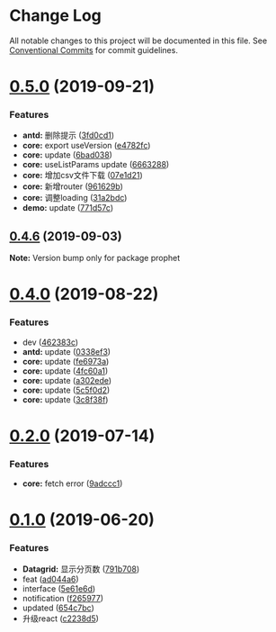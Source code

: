 # Change Log

All notable changes to this project will be documented in this file.
See [Conventional Commits](https://conventionalcommits.org) for commit guidelines.

# [0.5.0](https://github.com/stbui/prophet/compare/v0.4.6...v0.5.0) (2019-09-21)


### Features

* **antd:** 删除提示 ([3fd0cd1](https://github.com/stbui/prophet/commit/3fd0cd1))
* **core:** export useVersion ([e4782fc](https://github.com/stbui/prophet/commit/e4782fc))
* **core:** update ([6bad038](https://github.com/stbui/prophet/commit/6bad038))
* **core:** useListParams update ([6663288](https://github.com/stbui/prophet/commit/6663288))
* **core:** 增加csv文件下载 ([07e1d21](https://github.com/stbui/prophet/commit/07e1d21))
* **core:** 新增router ([961629b](https://github.com/stbui/prophet/commit/961629b))
* **core:** 调整loading ([31a2bdc](https://github.com/stbui/prophet/commit/31a2bdc))
* **demo:** update ([771d57c](https://github.com/stbui/prophet/commit/771d57c))





## [0.4.6](https://github.com/stbui/prophet/compare/v0.4.5...v0.4.6) (2019-09-03)

**Note:** Version bump only for package prophet





# [0.4.0](https://github.com/stbui/prophet/compare/v0.3.0...v0.4.0) (2019-08-22)


### Features

* dev ([462383c](https://github.com/stbui/prophet/commit/462383c))
* **antd:** update ([0338ef3](https://github.com/stbui/prophet/commit/0338ef3))
* **core:** update ([fe6973a](https://github.com/stbui/prophet/commit/fe6973a))
* **core:** update ([4fc60a1](https://github.com/stbui/prophet/commit/4fc60a1))
* **core:** update ([a302ede](https://github.com/stbui/prophet/commit/a302ede))
* **core:** update ([5c5f0d2](https://github.com/stbui/prophet/commit/5c5f0d2))
* **core:** update ([3c8f38f](https://github.com/stbui/prophet/commit/3c8f38f))





# [0.2.0](https://github.com/stbui/react-admin-kit/compare/v0.1.20...v0.2.0) (2019-07-14)


### Features

* **core:** fetch error ([9adccc1](https://github.com/stbui/react-admin-kit/commit/9adccc1))





# [0.1.0](https://github.com/stbui/react-admin-kit/compare/v0.0.6...v0.1.0) (2019-06-20)


### Features

* **Datagrid:** 显示分页数 ([791b708](https://github.com/stbui/react-admin-kit/commit/791b708))
* feat ([ad044a6](https://github.com/stbui/react-admin-kit/commit/ad044a6))
* interface ([5e61e6d](https://github.com/stbui/react-admin-kit/commit/5e61e6d))
* notification ([f265977](https://github.com/stbui/react-admin-kit/commit/f265977))
* updated ([654c7bc](https://github.com/stbui/react-admin-kit/commit/654c7bc))
* 升级react ([c2238d5](https://github.com/stbui/react-admin-kit/commit/c2238d5))
